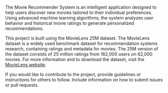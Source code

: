 
The Movie Recommender System is an intelligent application designed to help users discover new movies tailored to their individual preferences. 
Using advanced machine learning algorithms, the system analyzes user behavior and historical movie ratings to generate personalized recommendations.



This project is built using the MovieLens 25M dataset. The MovieLens dataset is a widely used benchmark dataset for recommendation systems research,
containing ratings and metadata for movies. The 25M version of the dataset consists of 25 million ratings from 162,000 users on 62,000 movies. 
For more information and to download the dataset, visit the [MovieLens website](https://grouplens.org/datasets/movielens/25m/).


If you would like to contribute to the project, provide guidelines or instructions for others to follow. Include information on how to submit issues or pull requests.


